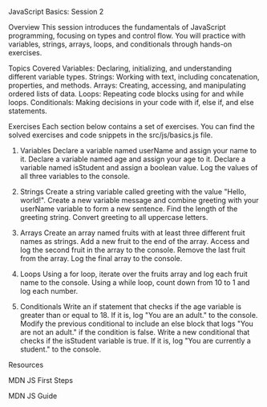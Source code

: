 JavaScript Basics: Session 2

Overview
This session introduces the fundamentals of JavaScript programming, focusing on types and control flow. You will practice with variables, strings, arrays, loops, and conditionals through hands-on exercises.

Topics Covered
Variables: Declaring, initializing, and understanding different variable types.
Strings: Working with text, including concatenation, properties, and methods.
Arrays: Creating, accessing, and manipulating ordered lists of data.
Loops: Repeating code blocks using for and while loops.
Conditionals: Making decisions in your code with if, else if, and else statements.

Exercises
Each section below contains a set of exercises. You can find the solved exercises and code snippets in the src/js/basics.js file.

1. Variables
Declare a variable named userName and assign your name to it.
Declare a variable named age and assign your age to it.
Declare a variable named isStudent and assign a boolean value.
Log the values of all three variables to the console.

2. Strings
Create a string variable called greeting with the value "Hello, world!".
Create a new variable message and combine greeting with your userName variable to form a new sentence.
Find the length of the greeting string.
Convert greeting to all uppercase letters.

3. Arrays
Create an array named fruits with at least three different fruit names as strings.
Add a new fruit to the end of the array.
Access and log the second fruit in the array to the console.
Remove the last fruit from the array.
Log the final array to the console.

4. Loops
Using a for loop, iterate over the fruits array and log each fruit name to the console.
Using a while loop, count down from 10 to 1 and log each number.

5. Conditionals
Write an if statement that checks if the age variable is greater than or equal to 18. If it is, log "You are an adult." to the console.
Modify the previous conditional to include an else block that logs "You are not an adult." if the condition is false.
Write a new conditional that checks if the isStudent variable is true. If it is, log "You are currently a student." to the console.

Resources


MDN JS First Steps

MDN JS Guide
